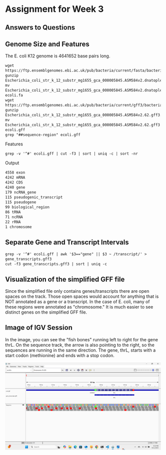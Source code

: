 # Assignment for Week 3

## Answers to Questions

## Genome Size and Features

The E. coli K12 genome is 4641652 base pairs long. 

    wget https://ftp.ensemblgenomes.ebi.ac.uk/pub/bacteria/current/fasta/bacteria_0_collection/escherichia_coli_str_k_12_substr_mg1655_gca_000005845/dna/Escherichia_coli_str_k_12_substr_mg1655_gca_000005845.ASM584v2.dna.toplevel.fa.gz
    gunzip Escherichia_coli_str_k_12_substr_mg1655_gca_000005845.ASM584v2.dnatoplevel.fa.gz
    mv Escherichia_coli_str_k_12_substr_mg1655_gca_000005845.ASM584v2.dnatoplevel.fa ecoli.fa
    wget https://ftp.ensemblgenomes.ebi.ac.uk/pub/bacteria/current/gff3/bacteria_0_collection/escherichia_coli_str_k_12_substr_mg1655_gca_000005845/Escherichia_coli_str_k_12_substr_mg1655_gca_000005845.ASM584v2.62.gff3.gz
    gunzip Escherichia_coli_str_k_12_substr_mg1655_gca_000005845.ASM584v2.62.gff3.gz
    mv Escherichia_coli_str_k_12_substr_mg1655_gca_000005845.ASM584v2.62.gff3 ecoli.gff
    grep "##sequence-region" ecoli.gff
    
Features 

    grep -v '^#' ecoli.gff | cut -f3 | sort | uniq -c | sort -nr

Output

    4558 exon
    4242 mRNA
    4242 CDS
    4240 gene
    179 ncRNA_gene
    115 pseudogenic_transcript
    115 pseudogene
    99 biological_region
    86 tRNA
    71 ncRNA
    22 rRNA
    1 chromosome

## Separate Gene and Transcript Intervals 

    grep -v '^#' ecoli.gff | awk '$3=="gene" || $3 ~ /transcript/' > gene_transcripts.gff3
    cut -f3 gene_transcripts.gff3 | sort | uniq -c

## Visualization of the simplified GFF file

Since the simplified file only contains genes/transcripts there are open spaces on the track. Those open spaces would account for anything that is NOT annotated as a gene or a transcript. In the case of E. coli, many of these regions were annotated as "chromosome." It is much easier to see distinct genes on the simplified GFF file.

## Image of IGV Session

In the image, you can see the "fish bones" running left to right for the gene thrL. On the sequence track, the arrow is also pointing to the right, so the sequences are running in the same direction. The gene, thrL, starts with a start codon (methionine) and ends with a stop codon. 

![IGV Screenshot](igv_screenshot.png)
     

 